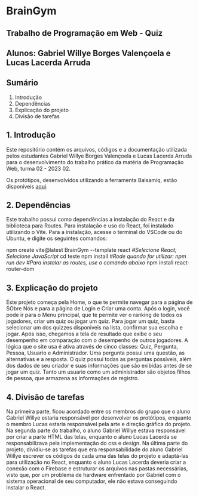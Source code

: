# BrainGym
## Trabalho de Programação em Web - Quiz
## Alunos: Gabriel Willye Borges Valençoela e Lucas Lacerda Arruda

## Sumário

1. Introdução
2. Dependências
3. Explicação do projeto
4. Divisão de tarefas

## 1. Introdução

Este repositório contém os arquivos, códigos e a documentação utilizada pelos estudantes Gabriel Willye Borges Valençoela e Lucas Lacerda Arruda para o desenvolvimento do trabalho prático da matéria de Programação Web, turma 02 - 2023 02.

Os protótipos, desenvolvidos utilizando a ferramenta Balsamiq, estão disponíveis [aqui](Protótipos/Balsamiq/).

## 2. Dependências

Este trabalho possui como dependências a instalação do React e da biblioteca para Routes. Para instalação e uso do React, foi instalado utilizando o Vite. Para a instalação, acesse o terminal do VSCode ou do Ubuntu, e digite os seguintes comandos:

npm create vite@latest BrainGym --template react
*#Selecione React; Selecione JavaScript*
cd teste
npm install
*#Rode quando for utilizar: npm run dev*
*#Para instalar as routes, use o comando abaixo*
npm install react-router-dom

## 3. Explicação do projeto

Este projeto começa pela Home, o que te permite navegar para a página de SObre Nós e para a página de Login e Criar uma conta. Após o login, você pode ir para o Menu principal, que te permite ver o ranking de todos os jogadores, criar um quiz ou jogar um quiz. Para jogar um quiz, basta selecionar um dos quizzes disponiveis na lista, confirmar sua escolha e jogar. Após isso, chegamos a tela de resultado que exibe o seu desempenho em comparação com o desempenho de outros jogadores.
A lógica que o site usa é ativa através de cinco classes: Quiz, Pergunta, Pessoa, Usuario e Administrador. Uma pergunta possui uma questão, as alternativas e a resposta. O quiz possui todas as perguntas possíveis, além dos dados de seu criador e suas informações que são exibidas antes de se jogar um quiz. Tanto um usuario como um administrador são objetos filhos de pessoa, que armazena as informações de registro. 

## 4. Divisão de tarefas

Na primeira parte, ficou acordado entre os membros do grupo que o aluno Gabriel Willye estaria responsável por desenvolver os protótipos, enquanto o membro Lucas estaria responsável pela arte e direção gráfica do projeto. Na segunda parte do trabalho, o aluno Gabriel Willye estava responsável por criar a parte HTML das telas, enquanto o aluno Lucas Lacerda se responsabilizava pela implementação do css e design. Na última parte do projeto, dividiu-se as tarefas que era responsabilidade do aluno Gabriel Willye escrever os códigos de cada uma das telas do projeto e adaptá-las para utilização no React, enquanto o aluno Lucas Lacerda deveria criar a conexão com o Firebase e estruturar os arquivos nas pastas necessárias, visto que, por um problema de hardware enfrentado por Gabriel com o sistema operacional de seu computador, ele não estava conseguindo instalar o React. 